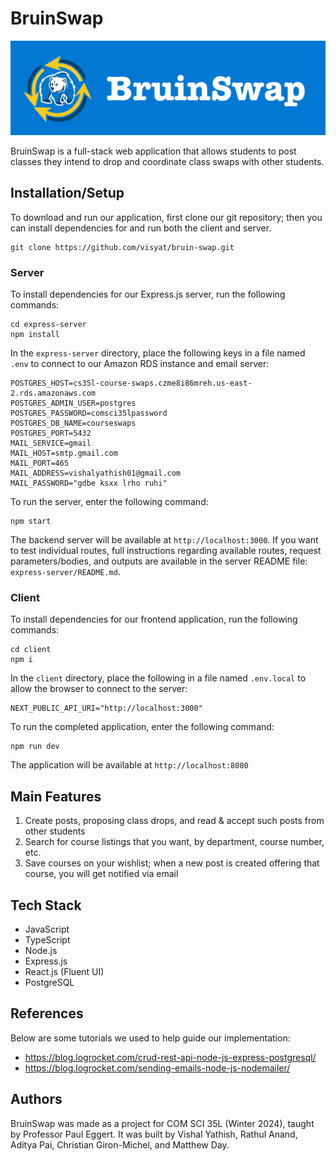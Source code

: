 # BruinSwap

![Banner](./img/banner.png)

BruinSwap is a full-stack web application that allows students to post classes they intend to drop and coordinate class swaps with other students. 

## Installation/Setup

To download and run our application, first clone our git repository; then you can install dependencies for and run both the client and server. 

```
git clone https://github.com/visyat/bruin-swap.git
```

### Server
To install dependencies for our Express.js server, run the following commands: 
```
cd express-server
npm install
```

In the `express-server` directory, place the following keys in a file named `.env` to connect to our Amazon RDS instance and email server:
```
POSTGRES_HOST=cs35l-course-swaps.czme8i86mreh.us-east-2.rds.amazonaws.com
POSTGRES_ADMIN_USER=postgres
POSTGRES_PASSWORD=comsci35lpassword
POSTGRES_DB_NAME=courseswaps
POSTGRES_PORT=5432
MAIL_SERVICE=gmail
MAIL_HOST=smtp.gmail.com
MAIL_PORT=465
MAIL_ADDRESS=vishalyathish01@gmail.com
MAIL_PASSWORD="gdbe ksxx lrho ruhi"
```
To run the server, enter the following command:

```
npm start
 ```

The backend server will be available at `http://localhost:3000`. If you want to test individual routes, full instructions regarding available routes, request parameters/bodies, and outputs are available in the server README file: `express-server/README.md`. 

### Client
To install dependencies for our frontend application, run the following commands: 
```
cd client
npm i
```

In the `client` directory, place the following in a file named `.env.local` to allow the browser to connect to the server:
```
NEXT_PUBLIC_API_URI="http://localhost:3000"
```
To run the completed application, enter the following command: 

```
npm run dev
```
The application will be available at `http://localhost:8080`

## Main Features 
1. Create posts, proposing class drops, and read & accept such posts from other students
2. Search for course listings that you want, by department, course number, etc.
3. Save courses on your wishlist; when a new post is created offering that course, you will get notified via email

## Tech Stack 
* JavaScript 
* TypeScript
* Node.js
* Express.js
* React.js (Fluent UI)
* PostgreSQL

## References
Below are some tutorials we used to help guide our implementation: 
* https://blog.logrocket.com/crud-rest-api-node-js-express-postgresql/
* https://blog.logrocket.com/sending-emails-node-js-nodemailer/ 

## Authors
BruinSwap was made as a project for COM SCI 35L (Winter 2024), taught by Professor Paul Eggert. It was built by Vishal Yathish, Rathul Anand, Aditya Pai, Christian Giron-Michel, and Matthew Day.  
